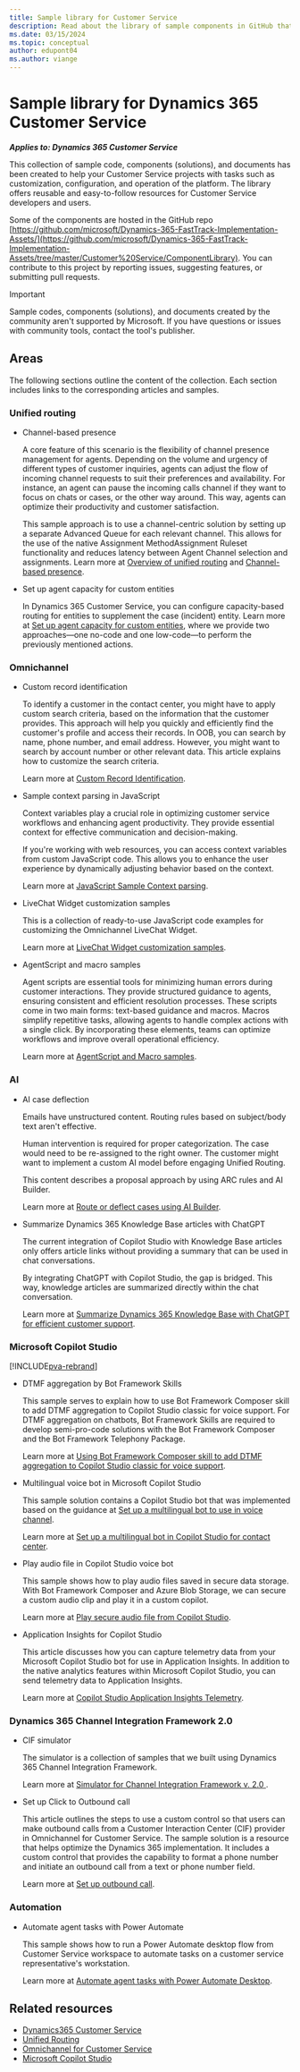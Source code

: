 ```yaml
---
title: Sample library for Customer Service
description: Read about the library of sample components in GitHub that can help customers and partners create and deploy solutions quickly and easily.
ms.date: 03/15/2024
ms.topic: conceptual
author: edupont04
ms.author: viange
---
```


# Sample library for Dynamics 365 Customer Service

***Applies to: Dynamics 365 Customer Service***

This collection of sample code, components (solutions), and documents has been created to help your Customer Service projects with tasks such as customization, configuration, and operation of the platform. The library offers reusable and easy-to-follow resources for Customer Service developers and users.  

Some of the components are hosted in the GitHub repo [https://github.com/microsoft/Dynamics-365-FastTrack-Implementation-Assets/](https://github.com/microsoft/Dynamics-365-FastTrack-Implementation-Assets/tree/master/Customer%20Service/ComponentLibrary). You can contribute to this project by reporting issues, suggesting features, or submitting pull requests.

> [!IMPORTANT]
> Sample codes, components (solutions), and documents created by the community aren't supported by Microsoft. If you have questions or issues with community tools, contact the tool's publisher.

## Areas

The following sections outline the content of the collection. Each section includes links to the corresponding articles and samples.

### Unified routing

- Channel-based presence

    A core feature of this scenario is the flexibility of channel presence management for agents. Depending on the volume and urgency of different types of customer inquiries, agents can adjust the flow of incoming channel requests to suit their preferences and availability. For instance, an agent can pause the incoming calls channel if they want to focus on chats or cases, or the other way around. This way, agents can optimize their productivity and customer satisfaction.

    This sample approach is to use a channel-centric solution by setting up a separate Advanced Queue for each relevant channel. This allows for the use of the native Assignment MethodAssignment Ruleset functionality and reduces latency between Agent Channel selection and assignments. Learn more at [Overview of unified routing](/dynamics365/customer-service/overview-unified-routing) and [Channel-based presence](cs-channel-based-presence.md).

- Set up agent capacity for custom entities

    In Dynamics 365 Customer Service, you can configure capacity-based routing for entities to supplement the case (incident) entity. Learn more at [Set up agent capacity for custom entities](cs-route-release-capacity-in-ur.md), where we provide two approaches—one no-code and one low-code—to perform the previously mentioned actions.

### Omnichannel

- Custom record identification

    To identify a customer in the contact center, you might have to apply custom search criteria, based on the information that the customer provides. This approach will help you quickly and efficiently find the customer's profile and access their records. In OOB, you can search by name, phone number, and email address. However, you might want to search by account number or other relevant data. This article explains how to customize the search criteria.

    Learn more at [Custom Record Identification](cs-omnichannel-custom-record-identification-rule.md).

- Sample context parsing in JavaScript

    Context variables play a crucial role in optimizing customer service workflows and enhancing agent productivity. They provide essential context for effective communication and decision-making.  

    If you're working with web resources, you can access context variables from custom JavaScript code. This allows you to enhance the user experience by dynamically adjusting behavior based on the context.  

    Learn more at [JavaScript Sample Context parsing](cs-omnichannel-sample-context-parsing.md).

- LiveChat Widget customization samples

    This is a collection of ready-to-use JavaScript code examples for customizing the Omnichannel LiveChat Widget.  

    Learn more at [LiveChat Widget customization samples](cs-omnichannel-live-chat-widget-samples.md).

- AgentScript and macro samples

    Agent scripts are essential tools for minimizing human errors during customer interactions. They provide structured guidance to agents, ensuring consistent and efficient resolution processes. These scripts come in two main forms: text-based guidance and macros. Macros simplify repetitive tasks, allowing agents to handle complex actions with a single click. By incorporating these elements, teams can optimize workflows and improve overall operational efficiency.  

    Learn more at [AgentScript and Macro samples](cs-agent-script-macro-sample.md).

### AI

- AI case deflection

    Emails have unstructured content. Routing rules based on subject/body text aren't effective.

    Human intervention is required for proper categorization. The case would need to be re-assigned to the right owner. The customer might want to implement a custom AI model before engaging Unified Routing.

    This content describes a proposal approach by using ARC rules and AI Builder.  

    Learn more at [Route or deflect cases using AI Builder](cs-ai-case-deflection.md).

- Summarize Dynamics 365 Knowledge Base articles with ChatGPT

    The current integration of Copilot Studio with Knowledge Base articles only offers article links without providing a summary that can be used in chat conversations.

    By integrating ChatGPT with Copilot Studio, the gap is bridged. This way, knowledge articles are summarized directly within the chat conversation.  

    Learn more at [Summarize Dynamics 365 Knowledge Base with ChatGPT for efficient customer support](ai-summarize-knowledge-base-articles.md).

### Microsoft Copilot Studio

[!INCLUDE[pva-rebrand](../includes/pva-rebrand.md)]

- DTMF aggregation by Bot Framework Skills

    This sample serves to explain how to use Bot Framework Composer skill to add DTMF aggregation to Copilot Studio classic for voice support. For DTMF aggregation on chatbots, Bot Framework Skills are required to develop semi-pro-code solutions with the Bot Framework Composer and the Bot Framework Telephony Package.

    Learn more at [Using Bot Framework Composer skill to add DTMF aggregation to Copilot Studio classic for voice support](copilot-studio-bot-framework-composer-skill.md).

- Multilingual voice bot in Microsoft Copilot Studio

    This sample solution contains a Copilot Studio bot that was implemented based on the guidance at [Set up a multilingual bot to use in voice channel](/dynamics365/customer-service/set-up-multilingual-pva-bot).

    Learn more at [Set up a multilingual bot in Copilot Studio for contact center](copilot-studio-multilanguage-bot.md).

- Play audio file in Copilot Studio voice bot

    This sample shows how to play audio files saved in secure data storage. With Bot Framework Composer and Azure Blob Storage, we can secure a custom audio clip and play it in a custom copilot.  

    Learn more at [Play secure audio file from Copilot Studio](copilot-studio-play-audio-file.md).

- Application Insights for Copilot Studio
   
    This article discusses how you can capture telemetry data from your Microsoft Copilot Studio bot for use in Application Insights. In addition to the native analytics features within Microsoft Copilot Studio, you can send telemetry data to Application Insights.

    Learn more at [Copilot Studio Application Insights Telemetry](copilot-studio-appinsights.md).

### Dynamics 365 Channel Integration Framework 2.0

- CIF simulator

    The simulator is a collection of samples that we built using Dynamics 365 Channel Integration Framework.

    Learn more at [Simulator for Channel Integration Framework v. 2.0 ](cs-set-up-cif2-simulator.md).


- Set up Click to Outbound call

    This article outlines the steps to use a custom control so that users can make outbound calls from a Customer Interaction Center (CIF) provider in Omnichannel for Customer Service. The sample solution is a resource that helps optimize the Dynamics 365 implementation. It includes a custom control that provides the capability to format a phone number and initiate an outbound call from a text or phone number field.

    Learn more at [Set up outbound call](cs-set-up-outbound-calls.md).



### Automation

- Automate agent tasks with Power Automate

    This sample shows how to run a Power Automate desktop flow from Customer Service workspace to automate tasks on a customer service representative's workstation.

    Learn more at [Automate agent tasks with Power Automate Desktop](cs-pad-automation.md). 

## Related resources

- [Dynamics365 Customer Service](/dynamics365/customer-service/)
- [Unified Routing](/dynamics365/customer-service/administer/overview-unified-routing)
- [Omnichannel for Customer Service](/dynamics365/customer-service/implement/introduction-omnichannel)
- [Microsoft Copilot Studio](/microsoft-copilot-studio/)
